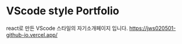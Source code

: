 # VScode style Portfolio
react로 만든 VScode 스타일의 자기소개페이지 입니다.
https://jws020501-github-io.vercel.app/



